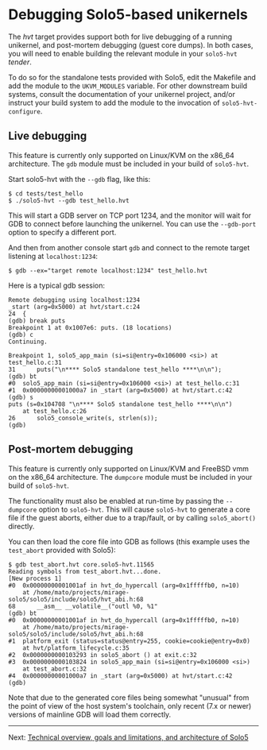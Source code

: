 # Debugging Solo5-based unikernels

The _hvt_ target provides support both for live debugging of a running
unikernel, and post-mortem debugging (guest core dumps). In both cases, you
will need to enable building the relevant module in your `solo5-hvt` _tender_.

To do so for the standalone tests provided with Solo5, edit the Makefile and
add the module to the `UKVM_MODULES` variable. For other downstream build
systems, consult the documentation of your unikernel project, and/or instruct
your build system to add the module to the invocation of `solo5-hvt-configure`.

## Live debugging

This feature is currently only supported on Linux/KVM on the x86\_64
architecture. The `gdb` module must be included in your build of `solo5-hvt`.

Start solo5-hvt with the `--gdb` flag, like this:

    $ cd tests/test_hello
    $ ./solo5-hvt --gdb test_hello.hvt

This will start a GDB server on TCP port 1234, and the monitor will wait for
GDB to connect before launching the unikernel. You can use the `--gdb-port`
option to specify a different port.

And then from another console start `gdb` and connect to the remote target
listening at `localhost:1234`:

    $ gdb --ex="target remote localhost:1234" test_hello.hvt

Here is a typical gdb session:

    Remote debugging using localhost:1234
    _start (arg=0x5000) at hvt/start.c:24
    24	{
    (gdb) break puts
    Breakpoint 1 at 0x1007e6: puts. (18 locations)
    (gdb) c
    Continuing.

    Breakpoint 1, solo5_app_main (si=si@entry=0x106000 <si>) at test_hello.c:31
    31	    puts("\n**** Solo5 standalone test_hello ****\n\n");
    (gdb) bt
    #0  solo5_app_main (si=si@entry=0x106000 <si>) at test_hello.c:31
    #1  0x00000000001000a7 in _start (arg=0x5000) at hvt/start.c:42
    (gdb) s
    puts (s=0x104708 "\n**** Solo5 standalone test_hello ****\n\n")
        at test_hello.c:26
    26	    solo5_console_write(s, strlen(s));
    (gdb)

## Post-mortem debugging

This feature is currently only supported on Linux/KVM and FreeBSD vmm on the
x86\_64 architecture. The `dumpcore` module must be included in your build of
`solo5-hvt`.

The functionality must also be enabled at run-time by passing the `--dumpcore`
option to `solo5-hvt`. This will cause `solo5-hvt` to generate a core file if
the guest aborts, either due to a trap/fault, or by calling `solo5_abort()`
directly.

You can then load the core file into GDB as follows (this example uses the
`test_abort` provided with Solo5):

    $ gdb test_abort.hvt core.solo5-hvt.11565
    Reading symbols from test_abort.hvt...done.
    [New process 1]
    #0  0x00000000001001af in hvt_do_hypercall (arg=0x1fffffb0, n=10)
        at /home/mato/projects/mirage-solo5/solo5/include/solo5/hvt_abi.h:68
    68	    __asm__ __volatile__("outl %0, %1"
    (gdb) bt
    #0  0x00000000001001af in hvt_do_hypercall (arg=0x1fffffb0, n=10)
        at /home/mato/projects/mirage-solo5/solo5/include/solo5/hvt_abi.h:68
    #1  platform_exit (status=status@entry=255, cookie=cookie@entry=0x0)
        at hvt/platform_lifecycle.c:35
    #2  0x0000000000103293 in solo5_abort () at exit.c:32
    #3  0x0000000000103824 in solo5_app_main (si=si@entry=0x106000 <si>)
        at test_abort.c:32
    #4  0x00000000001000a7 in _start (arg=0x5000) at hvt/start.c:42
    (gdb)

Note that due to the generated core files being somewhat "unusual" from the
point of view of the host system's toolchain, only recent (7.x or newer)
versions of mainline GDB will load them correctly.

----

Next: [Technical overview, goals and limitations, and architecture of Solo5](architecture.md)
